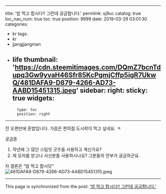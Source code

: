 
---
title: '밥 먹고 합시다!! 그런데 궁금합니다.'
permlink: sj9uc
catalog: true
toc_nav_num: true
toc: true
position: 9999
date: 2019-03-29 03:01:30
categories:
- kr
tags:
- kr
- jjangjjangman
- life
thumbnail: 'https://cdn.steemitimages.com/DQmZ7bcnTdupq3Gw9yvaH46Sfr85KcPgmjCffp5igR7UkwQ/481DAFA9-D879-4266-AD73-AABD15451315.jpeg'
sidebar:
    right:
        sticky: true
widgets:
    -
        type: toc
        position: right
---


전 오랜만에 혼밥입니다. 
가끔은 편의점 도시락이 먹고 싶네요.  ㅋ

궁금증 
1. 작년에 그 많던 스팀잇 굿즈들 사용하고 계신가요? 
2. 제 모자를 받고나 사신분들 사용하시나요? 
그분들의 안부가 궁금하군요. 

자 결론은 “밥 먹고 합시닷” 
![481DAFA9-D879-4266-AD73-AABD15451315.jpeg](https://cdn.steemitimages.com/DQmZ7bcnTdupq3Gw9yvaH46Sfr85KcPgmjCffp5igR7UkwQ/481DAFA9-D879-4266-AD73-AABD15451315.jpeg)

- - -

This page is synchronized from the post: ['밥 먹고 합시다!! 그런데 궁금합니다.'](https://steemit.com/@kingbit/sj9uc)
